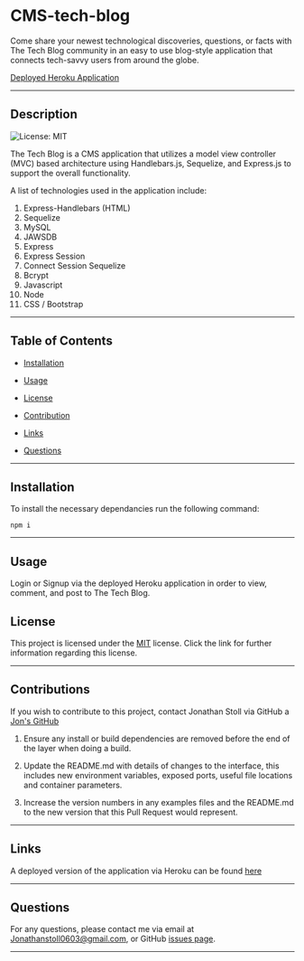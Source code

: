 # CMS-tech-blog

Come share your newest technological discoveries, questions, or facts with The Tech Blog community in an easy to use blog-style application that connects tech-savvy users from around the globe.

[Deployed Heroku Application](https://thawing-taiga-70076.herokuapp.com/)

---
    
## Description
    
![License: MIT](https://img.shields.io/badge/License-MIT-yellow.svg)

The Tech Blog is a CMS application that utilizes a model view controller (MVC) based architecture using Handlebars.js, Sequelize, and Express.js to support the overall functionality.

A list of technologies used in the application include: 

1. Express-Handlebars (HTML)
2. Sequelize
3. MySQL
4. JAWSDB
5. Express
6. Express Session
7. Connect Session Sequelize
8. Bcrypt
9. Javascript
10. Node
11. CSS / Bootstrap

---
    
## Table of Contents
    
* [Installation](#installation)
    
* [Usage](#usage)
    
* [License](#license)
    
* [Contribution](#contribution)
    
* [Links](#links)
    
* [Questions](#questions)
    
---
    
## Installation

To install the necessary dependancies run the following command:
    
```
npm i
```

---
    
## Usage
    
Login or Signup via the deployed Heroku application in order to view, comment, and post to The Tech Blog. 
    
## License

This project is licensed under the [MIT](https://opensource.org/licenses/MIT) license. Click the link for further information regarding this license. 

---

## Contributions
    
If you wish to contribute to this project, contact Jonathan Stoll via GitHub a [Jon's GitHub](https://github.com/jonathanstoll0603)

1. Ensure any install or build dependencies are removed before the end of the layer when doing a build.

2. Update the README.md with details of changes to the interface, this includes new environment variables, exposed ports, useful file locations and container parameters.

3. Increase the version numbers in any examples files and the README.md to the new version that this Pull Request would represent. 

---
    
## Links
    
A deployed version of the application via Heroku can be found [here](https://thawing-taiga-70076.herokuapp.com/)
    
---
    
## Questions
    
For any questions, please contact me via email at Jonathanstoll0603@gmail.com, or GitHub [issues page](https://github.com/jonathanstoll0603/readme-generator/issues).
    
---   
